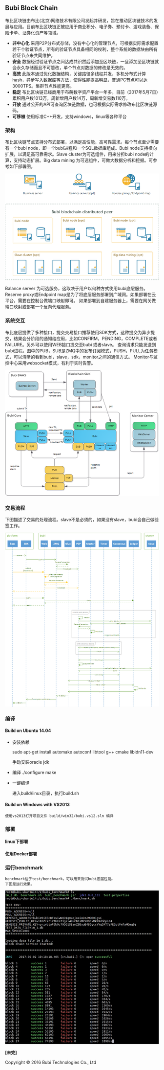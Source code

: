 ## Bubi Block Chain ##

布比区块链由布比(北京)网络技术有限公司发起并研发，旨在推动区块链技术的发展与应用。目前布比区块链正被应用于商业积分、电子券、预付卡、游戏装备、保险卡单、证券化资产等领域。



- **非中心化** 采用P2P分布式存储，没有中心化的管理节点，可根据实际需求配置若干个验证节点，所有的验证节点具备相同的权利，整个系统的数据块由所有验证节点来共同维护。
- **安全** 数据经过验证节点之间达成共识然后添加至区块链，一旦添加至区块链就会永久存储而且不可篡改，单个节点对数据的修改是无效的。
- **高效** 此版本通过优化数据结构，关键路径多线程并发，多机分布式计算hash，异步写入数据库等方法，使得性能提高明显，普通PC节点可以达3000TPS。集群节点性能更高。
- **稳定** 布比区块链已经商用于布萌数字资产平台一年多，目前（2017年5月7日）累积用户数1013万，周新增用户数14万，周新增交易数110万。
- **开放** 通过公开的API可查询区块链数据，也可根据实际需求修改布比区块链源码。
- **可移植** 使用标准C++开发，支持windows，linux等各种平台


### 架构 ###

布比区块链节点支持分布式部署，以满足高性能，高可靠需求。每个节点至少需要有一个bubi node，即一个bubi进程和一个SQL数据库组成。Bubi node支持横向扩展，以满足高可靠需求。Slave cluster为可选组件，用来分担bubi node的计算，支持动态扩展。Big data mining 为可选组件，可做大数据分析和挖掘。可参考如下部署图。

![](doc/deploy.png)

Balance server 为可选服务，这取决于用户以何种方式使用bubi底层服务。
Reserve proxy或Endpoint map是为了将底层服务部署到广域网。如果部署在云平台，需要在控制台做端口映射即可。 如果部署到自建服务器上，需要在网关做端口映射或部署一个反向代理服务。
### 系统交互 ###
布比底层提供了多种接口，提交交易接口推荐使用SDK方式，这种提交为异步提交，结果会分阶段的通知给应用，比如CONFIRM，PENDING，COMPLETE或者FAILURE。另外可以使用WEB接口提交至bubi 或者slave。 查询请求只能发送到bubi进程。图中的PUB，SUB是ZMQ中的发布订阅模式，PUSH，PULL为任务模式，可以清晰的看到bubi，slave，sdk，monitor之间的通信方式。 Monitor与监控中心采用websocket模式，有利于实时告警。

![](doc/communication.png)

### 交易流程 ###
下图描述了交易的处理流程。slave不是必须的，如果没有slave，bubi会自己做验签工作。

![](doc/tx_flow.png)


### 编译 ###

#### Build on Ubuntu 14.04 ####
- 安装依赖

	sudo apt-get install automake autoconf libtool g++ cmake libidn11-dev

	手动安装oracle jdk
- 编译
	./configure
	make
	

- 一键编译

	进入build/linux目录，执行build.sh


#### Build on Windows with VS2013 ####

	使用vs2013打开项目文件 build/win32/bubi.vs12.sln 编译

### 部署 ###
	
#### linux下部署 ####
#### 使用Docker部署 ####

### 运行benchmark ###
	
	benchmark位于test/benchmark。可以用来测试bubi底层性能。
	下图是运行效果。

![](doc/benchmark.jpg)

**[未完]**

Copyright © 2016 Bubi Technologies Co., Ltd